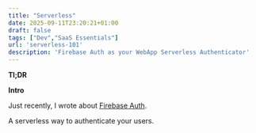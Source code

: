 ```yaml
---
title: "Serverless"
date: 2025-09-11T23:20:21+01:00
draft: false
tags: ["Dev","SaaS Essentials"]
url: 'serverless-101'
description: 'Firebase Auth as your WebApp Serverless Authenticator'
---
```




**Tl;DR**



**Intro**

Just recently, I wrote about [Firebase Auth](/JAlcocerT/firebase-auth-101).

A serverless way to authenticate your users.